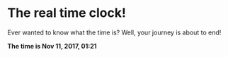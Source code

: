 # The real time clock!

Ever wanted to know what the time is? Well, your journey is about to end!

**The time is Nov 11, 2017, 01:21**
